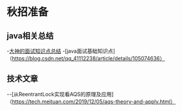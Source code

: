 # 秋招准备
## java相关总结
-[大神的面试知识点总结](https://github.com/sjsdfg/CS-Notes-PDF)
-[java面试基础知识点]（https://blog.csdn.net/qq_41112238/article/details/105074636）
## 技术文章
--[从ReentrantLock实现看AQS的原理及应用]（https://tech.meituan.com/2019/12/05/aqs-theory-and-apply.html）
